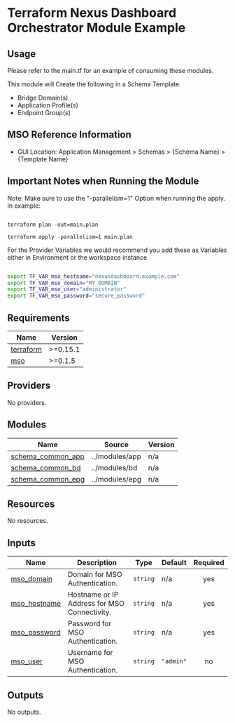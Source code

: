 # Terraform Nexus Dashboard Orchestrator Module Example

## Usage

Please refer to the main.tf for an example of consuming these modules.

This module will Create the following in a Schema Template.

* Bridge Domain(s)
* Application Profile(s)
* Endpoint Group(s)

## MSO Reference Information

* GUI Location: Application Management > Schemas > {Schema Name} > {Template Name}

## Important Notes when Running the Module

Note: Make sure to use the "-parallelism=1" Option when running the apply.  In example:

``` hcl

terraform plan -out=main.plan

terraform apply -parallelism=1 main.plan

```

For the Provider Variables we would recommend you add these as Variables either in Environment or the workspace instance

``` bash

export TF_VAR_mso_hostname="nexusdashboard.example.com"
export TF_VAR_mso_domain="MY_DOMAIN"
export TF_VAR_mso_user="administrator"
export TF_VAR_mso_password="secure_password"

```

<!-- BEGINNING OF PRE-COMMIT-TERRAFORM DOCS HOOK -->
## Requirements

| Name | Version |
|------|---------|
| <a name="requirement_terraform"></a> [terraform](#requirement\_terraform) | >=0.15.1 |
| <a name="requirement_mso"></a> [mso](#requirement\_mso) | >=0.1.5 |

## Providers

No providers.

## Modules

| Name | Source | Version |
|------|--------|---------|
| <a name="module_schema_common_app"></a> [schema\_common\_app](#module\_schema\_common\_app) | ../modules/app | n/a |
| <a name="module_schema_common_bd"></a> [schema\_common\_bd](#module\_schema\_common\_bd) | ../modules/bd | n/a |
| <a name="module_schema_common_epg"></a> [schema\_common\_epg](#module\_schema\_common\_epg) | ../modules/epg | n/a |

## Resources

No resources.

## Inputs

| Name | Description | Type | Default | Required |
|------|-------------|------|---------|:--------:|
| <a name="input_mso_domain"></a> [mso\_domain](#input\_mso\_domain) | Domain for MSO Authentication. | `string` | n/a | yes |
| <a name="input_mso_hostname"></a> [mso\_hostname](#input\_mso\_hostname) | Hostname or IP Address for MSO Connectivity. | `string` | n/a | yes |
| <a name="input_mso_password"></a> [mso\_password](#input\_mso\_password) | Password for MSO Authentication. | `string` | n/a | yes |
| <a name="input_mso_user"></a> [mso\_user](#input\_mso\_user) | Username for MSO Authentication. | `string` | `"admin"` | no |

## Outputs

No outputs.
<!-- END OF PRE-COMMIT-TERRAFORM DOCS HOOK -->
